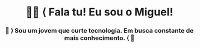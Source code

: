 <h1 align="center">  🐱‍💻 ⟨ Fala tu! Eu sou o Miguel!</h1>
<h3 align="center"> 👾 ⟩ Sou um jovem que curte tecnologia. Em busca constante de mais conhecimento. ⟨ 👾</h3>
<p align="center"> 
<!---
MiA3301/MiA3301 is a ✨ special ✨ repository because its `README.md` (this file) appears on your GitHub profile.
You can click the Preview link to take a look at your changes.
--->
